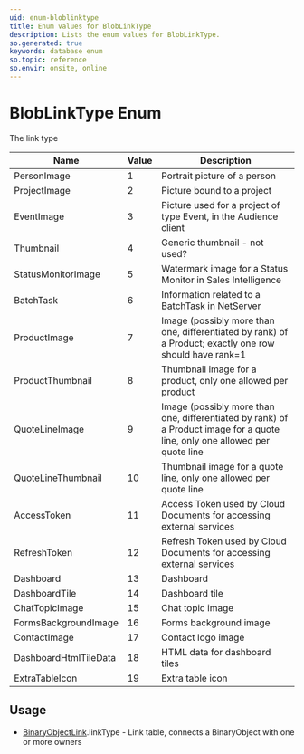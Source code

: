 ```yaml
---
uid: enum-bloblinktype
title: Enum values for BlobLinkType
description: Lists the enum values for BlobLinkType.
so.generated: true
keywords: database enum
so.topic: reference
so.envir: onsite, online
---
```


# BlobLinkType Enum

The link type

| Name | Value | Description |
|------|-------|-------------|
|PersonImage|1|Portrait picture of a person|
|ProjectImage|2|Picture bound to a project|
|EventImage|3|Picture used for a project of type Event, in the Audience client|
|Thumbnail|4|Generic thumbnail - not used?|
|StatusMonitorImage|5|Watermark image for a Status Monitor in Sales Intelligence|
|BatchTask|6|Information related to a BatchTask in NetServer|
|ProductImage|7|Image (possibly more than one, differentiated by rank) of a Product; exactly one row should have rank=1|
|ProductThumbnail|8|Thumbnail image for a product, only one allowed per product|
|QuoteLineImage|9|Image (possibly more than one, differentiated by rank) of a Product image for a quote line, only one allowed per quote line|
|QuoteLineThumbnail|10|Thumbnail image for a quote line, only one allowed per quote line|
|AccessToken|11|Access Token used by Cloud Documents for accessing external services|
|RefreshToken|12|Refresh Token used by Cloud Documents for accessing external services|
|Dashboard|13|Dashboard|
|DashboardTile|14|Dashboard tile|
|ChatTopicImage|15|Chat topic image|
|FormsBackgroundImage|16|Forms background image|
|ContactImage|17|Contact logo image|
|DashboardHtmlTileData|18|HTML data for dashboard tiles|
|ExtraTableIcon|19|Extra table icon|

## Usage

* [BinaryObjectLink](../binaryobjectlink.md).linkType - Link table, connects a BinaryObject with one or more owners

